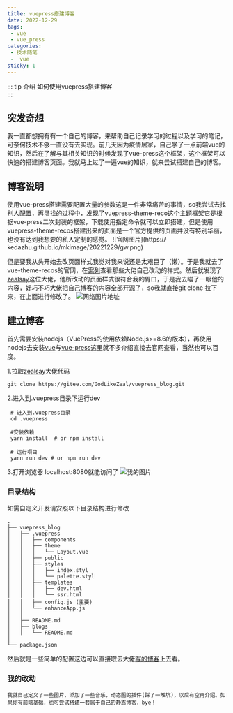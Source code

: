 ```yaml
---
title: vuepress搭建博客
date: 2022-12-29
tags:
 - vue
 - vue_press
categories:
 - 技术随笔
 -  vue
sticky: 1
---
```


::: tip 介绍
如何使用vuepress搭建博客<br>
:::

<!-- more -->


## 突发奇想

我一直都想拥有有一个自己的博客，来帮助自己记录学习的过程以及学习的笔记，可奈何技术不够一直没有去实现。前几天因为疫情居家，自己学了一点前端vue的知识，然后在了解与其相关知识的时候发现了vue-press这个框架，这个框架可以快速的搭建博客页面。我就马上过了一遍vue的知识，就来尝试搭建自己的博客。

## 博客说明

 使用vue-press搭建需要配置大量的参数这是一件非常痛苦的事情，so我尝试去找别人配置，再寻找的过程中，发现了vuepress-theme-reco这个主题框架它是根据vue-press二次封装的框架，下载使用指定命令就可以立即搭建，但是使用vuepress-theme-recos搭建出来的页面是一个官方提供的页面并没有特别华丽，也没有达到我想要的私人定制的感觉。
![官网图片](https:// kedazhu.github.io/mkimage/20221229/gw.png)

但是要我从头开始去改页面样式我觉对我来说还是太艰巨了（懒）。于是我就去了vue-theme-recos的官网，在[案列](https://vuepress-theme-reco.recoluan.com/views/other/theme-example.html "案列")查看那些大佬自己改动的样式。然后就发现了[zealsay](https://www.zealsay.com/)这位大佬，他所改动的页面样式很符合我的胃口，于是我去瞄了一眼他的内容，好巧不巧大佬把自己博客的内容全部开源了，so我就直接git clone 拉下来，在上面进行修改了。
![网络图片地址](https://kedazhu.github.io/mkimage/20221229/dl.png)


## 建立博客

首先需要安装nodejs（VuePress的使用依赖Node.js>=8.6的版本），再使用nodejs去安装[vue](https://cn.vuejs.org/)与[vue-press](http://caibaojian.com/vuepress/)这里就不多介绍直接去官网查看，当然也可以百度。

1.拉取[zealsay](https://www.zealsay.com/)大佬代码
```
git clone https://gitee.com/GodLikeZeal/vuepress_blog.git
```
2.进入到.vuepress目录下运行dev

```
 # 进入到.vuepress目录
 cd .vuepress

 #安装依赖
 yarn install  # or npm install
 
 # 运行项目
 yarn run dev # or npm run dev
```
3.打开浏览器 localhost:8080就能访问了
![我的图片](https://kedazhu.github.io/mkimage/20221229/wd.png)



### 目录结构

如需自定义开发请安照以下目录结构进行修改
```
.
├── vuepress_blog
│   ├── .vuepress 
│   │   ├── components 
│   │   ├── theme 
│   │   │   └── Layout.vue
│   │   ├── public 
│   │   ├── styles 
│   │   │   ├── index.styl
│   │   │   └── palette.styl
│   │   ├── templates 
│   │   │   ├── dev.html
│   │   │   └── ssr.html
│   │   ├── config.js (重要)
│   │   └── enhanceApp.js 
│   │ 
│   ├── README.md
│   ├── blogs
│   │   └── README.md
│ 
└── package.json
```
然后就是一些简单的配置这边可以直接取去大佬[写的博客](https://www.zealsay.com/blogs/tec/2020/20201223.html)上去看。



### 我的改动
```
我就自己定义了一些图片，添加了一些音乐，动态图的插件(踩了一堆坑)，以后有空再介绍。如果你有前端基础，也可尝试搭建一套属于自己的静态博客，bye！
```